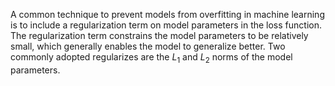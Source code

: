 A common technique to prevent models from overfitting in machine learning is to include a regularization term on model parameters in the loss function. The regularization term constrains the model parameters to be relatively small, which generally enables the model to generalize better. Two commonly adopted regularizes are the $L_1$ and $L_2$ norms of the model parameters.
